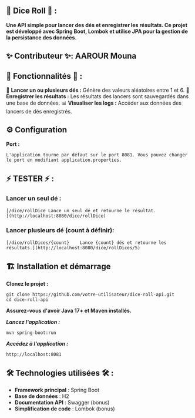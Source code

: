 ## 🎲 Dice Roll 🎲 : 

**Une API simple pour lancer des dés et enregistrer les résultats. Ce projet est développé avec Spring Boot, Lombok et utilise JPA pour la gestion de la persistance des données.**

## ✨ Contributeur ✨: AAROUR Mouna

## 🚀 Fonctionnalités 🚀 :

🎲 **Lancer un ou plusieurs dés :** Génère des valeurs aléatoires entre 1 et 6.
📝 **Enregistrer les résultats :** Les résultats des lancers sont sauvegardés dans une base de données.
📊 **Visualiser les logs :** Accéder aux données des lancers de dés enregistrés.


## ⚙️ Configuration

**Port :** 

```
L'application tourne par défaut sur le port 8081. Vous pouvez changer le port en modifiant application.properties.
```

## ⚡️ TESTER ⚡️ : 

### Lancer un seul dé : 

```
[/dice/rollDice	Lance un seul dé et retourne le résultat.
](http://localhost:8080/dice/rollDice)
```

### Lancer plusieurs dé (count à définir): 

```
[/dice/rollDices/{count}	Lance {count} dés et retourne les résultats.](http://localhost:8080/dice/rollDices/5)
```

## 🏗️ Installation et démarrage

**Clonez le projet :**

```
git clone https://github.com/votre-utilisateur/dice-roll-api.git
cd dice-roll-api
```

**Assurez-vous d'avoir Java 17+ et Maven installés.**

***Lancez l'application :***

```
mvn spring-boot:run
```

***Accédez à l'application :***
```
http://localhost:8081
```


## 🛠️ Technologies utilisées 🛠️ : 

- **Framework principal** : Spring Boot
- **Base de données** : H2 
- **Documentation API** : Swagger (bonus)
- **Simplification de code** : Lombok (bonus)
